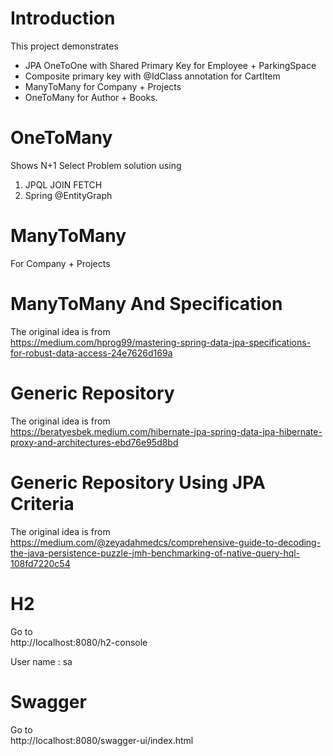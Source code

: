 # Introduction

This project demonstrates

- JPA OneToOne with Shared Primary Key for Employee + ParkingSpace
- Composite primary key with @IdClass annotation for CartItem
- ManyToMany for Company + Projects
- OneToMany for Author + Books.

# OneToMany

Shows N+1 Select Problem solution using

1. JPQL JOIN FETCH
2. Spring @EntityGraph

# ManyToMany

For Company + Projects

# ManyToMany And Specification

The original idea is from  
https://medium.com/hprog99/mastering-spring-data-jpa-specifications-for-robust-data-access-24e7626d169a

# Generic Repository

The original idea is from  
https://beratyesbek.medium.com/hibernate-jpa-spring-data-jpa-hibernate-proxy-and-architectures-ebd76e95d8bd

# Generic Repository Using JPA Criteria

The original idea is from
https://medium.com/@zeyadahmedcs/comprehensive-guide-to-decoding-the-java-persistence-puzzle-jmh-benchmarking-of-native-query-hql-108fd7220c54


# H2

Go to  
http://localhost:8080/h2-console

User name : sa

# Swagger

Go to  
http://localhost:8080/swagger-ui/index.html



